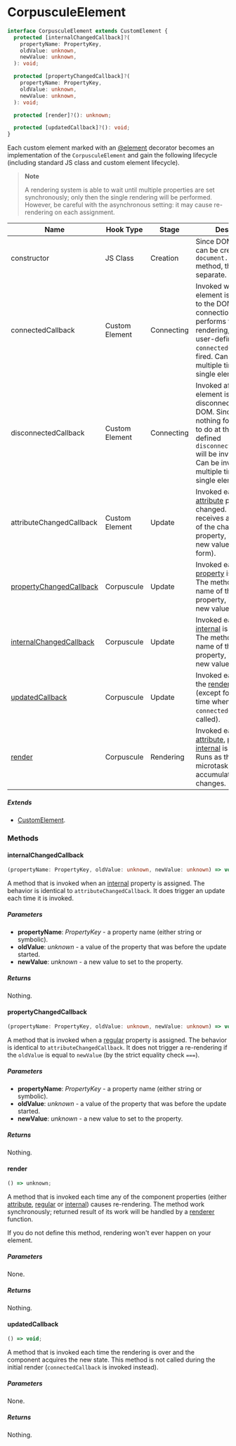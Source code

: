 # CorpusculeElement

```typescript
interface CorpusculeElement extends CustomElement {
  protected [internalChangedCallback]?(
    propertyName: PropertyKey,
    oldValue: unknown,
    newValue: unknown,
  ): void;

  protected [propertyChangedCallback]?(
    propertyName: PropertyKey,
    oldValue: unknown,
    newValue: unknown,
  ): void;

  protected [render]?(): unknown;

  protected [updatedCallback]?(): void;
}
```

Each custom element marked with an [@element](./index.md#element) decorator becomes an
implementation of the `CorpusculeElement` and gain the following lifecycle
(including standard JS class and custom element lifecycle).

> **Note**
>
> A rendering system is able to wait until multiple properties are set
> synchronously; only then the single rendering will be performed. However, be
> careful with the asynchronous setting: it may cause re-rendering on each
> assignment.

| Name                                                | Hook Type      | Stage      | Description                                                                                                                                                                                                                       |
| --------------------------------------------------- | -------------- | ---------- | --------------------------------------------------------------------------------------------------------------------------------------------------------------------------------------------------------------------------------- |
| constructor                                         | JS Class       | Creation   | Since DOM element can be created with the `document.createElement` method, this hook is separate.                                                                                                                                 |
| connectedCallback                                   | Custom Element | Connecting | Invoked whenever the element is connected to the DOM. During the connection, Corpuscule performs the initial rendering, and then user-defined `connectedCallback` is fired. Can be invoked multiple times for the single element. |
| disconnectedCallback                                | Custom Element | Connecting | Invoked after the element is disconnected from DOM. Since there is nothing for Corpuscule to do at this time, user-defined `disconnectedCallback` will be invoked directly. Can be invoked multiple times for the single element. |
| attributeChangedCallback                            | Custom Element | Update     | Invoked each time the [attribute](./index.md#attribute) property is changed. The method receives a string name of the changed property, its old and new value (in a string form).                                                 |
| [propertyChangedCallback](#propertychangedcallback) | Corpuscule     | Update     | Invoked each time the [property](./index.md#property) is changed. The method receives a name of the changed property, its old and new value.                                                                                      |
| [internalChangedCallback](#internalchangedcallback) | Corpuscule     | Update     | Invoked each time the [internal](./index.md#internal) is changed. The method receives a name of the changed property, its old and new value.                                                                                      |
| [updatedCallback](#updatedcallback)                 | Corpuscule     | Update     | Invoked each time after the [render](#render) is over (except for the first time when the `connectedCallback` is called).                                                                                                         |
| [render](#render)                                   | Corpuscule     | Rendering  | Invoked each time the [attribute](./index.md#attribute), [property](./index.md#property) or [internal](./index.md#internal) is changed. Runs as the next microtask, so is able to accumulate property changes.                    |

##### Extends

- [CustomElement](../../typings/docs/index.md#customelement).

### Methods

#### internalChangedCallback

```typescript
(propertyName: PropertyKey, oldValue: unknown, newValue: unknown) => void;
```

A method that is invoked when an [internal](./index.md#internal) property is
assigned. The behavior is identical to `attributeChangedCallback`. It does
trigger an update each time it is invoked.

##### Parameters

- **propertyName**: _PropertyKey_ - a property name (either string or symbolic).
- **oldValue**: _unknown_ - a value of the property that was before the update
  started.
- **newValue**: _unknown_ - a new value to set to the property.

##### Returns

Nothing.

#### propertyChangedCallback

```typescript
(propertyName: PropertyKey, oldValue: unknown, newValue: unknown) => void;
```

A method that is invoked when a [regular](#property) property is assigned. The
behavior is identical to `attributeChangedCallback`. It does not trigger a
re-rendering if the `oldValue` is equal to `newValue` (by the strict equality
check `===`).

##### Parameters

- **propertyName**: _PropertyKey_ - a property name (either string or symbolic).
- **oldValue**: _unknown_ - a value of the property that was before the update
  started.
- **newValue**: _unknown_ - a new value to set to the property.

##### Returns

Nothing.

#### render

```typescript
() => unknown;
```

A method that is invoked each time any of the component properties (either
[attribute](#attribute), [regular](#property) or [internal](#internal)) causes
re-rendering. The method work synchronously; returned result of its work will be
handled by a [renderer](#renderer) function.

If you do not define this method, rendering won't ever happen on your element.

##### Parameters

None.

##### Returns

Nothing.

#### updatedCallback

```typescript
() => void;
```

A method that is invoked each time the rendering is over and the component
acquires the new state. This method is not called during the initial render
(`connectedCallback` is invoked instead).

##### Parameters

None.

##### Returns

Nothing.
